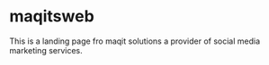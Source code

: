 # maqitsweb
This is a landing page fro maqit solutions a provider of social media marketing services.
